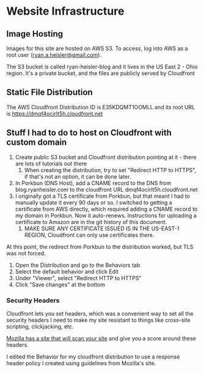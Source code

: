 # Website Infrastructure

## Image Hosting

Images for this site are hosted on AWS S3. To access, log into AWS as a root user (ryan.a.heisler@gmail.com).

The S3 bucket is called ryan-heisler-blog and it lives in the US East 2 - Ohio region. It's a private bucket, and the
files are publicly served by Cloudfront

## Static File Distribution

The AWS Cloudfront Distribution ID is E35KDQMT1OOMLL and its root URL is https://dmqf4ocirlt5h.cloudfront.net

## Stuff I had to do to host on Cloudfront with custom domain

1. Create public S3 bucket and Cloudfront distribution pointing at it - there are lots of tutorials out there
    1. When creating the distribution, try to set "Redirect HTTP to HTTPS", if that's not an option, it can be done
       later.
2. In Porkbun (DNS Host), add a CNAME record to the DNS from blog.ryanheisler.com to the cloudfront URL
   dmqf4ocirlt5h.cloudfront.net
3. I originally got a TLS certificate from Porkbun, but that meant I had to manually update it every 90 days or so. I
   switched to getting a certificate from AWS directly, which required adding a CNAME record to my domain in Porkbun.
   Now it auto-renews. Instructions for uploading a certificate to Amazon are in the git history of this document.
    1. MAKE SURE ANY CERTIFICATE ISSUED IS IN THE US-EAST-1 REGION, Cloudfront can only use certificates there.

At this point, the redirect from Porkbun to the distribution worked, but TLS was not forced.

1. Open the Distribution and go to the Behaviors tab
2. Select the default behavior and click Edit
3. Under "Viewer", select "Redirect HTTP to HTTPS"
4. Click "Save changes" at the bottom

### Security Headers

Cloudfront lets you set headers, which was a convenient way to set all the security headers I need to make my site
resistant to things like cross-site scripting, clickjacking, etc.

[Mozilla has a site that will scan your site](https://developer.mozilla.org/en-US/observatory/analyze?host=blog.ryanheisler.com)
and give you a score around these headers.

I edited the Behavior for my cloudfront distribution to use a response header policy I created using guidelines from
Mozilla's site.
